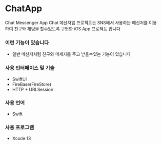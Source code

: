 # ChatApp
Chat Messenger App
Chat 메신저앱 프로젝트는 SNS에서 사용하는 메신저를 이용하여 친구와 채팅을 할수있도록 구현한 iOS App 프로젝트 입니다

### 이런 기능이 있습니다
- 일반 메신저처럼 친구와 메세지를 주고 받을수있는 기능이 있습니다

### 사용 인터페이스 및 기술
- SwiftUI
- FireBase(FireStore)
- HTTP + URLSession

### 사용 언어
- Swift

### 사용 프로그램
- Xcode 13
